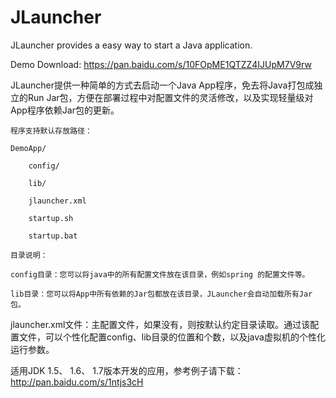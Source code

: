 JLauncher
=========

JLauncher provides a easy way to start a Java application.

Demo Download:
https://pan.baidu.com/s/10FOpME1QTZZ4IJUpM7V9rw


JLauncher提供一种简单的方式去启动一个Java App程序，免去将Java打包成独立的Run Jar包，方便在部署过程中对配置文件的灵活修改，以及实现轻量级对App程序依赖Jar包的更新。

    程序支持默认存放路径：

    DemoApp/

        config/

        lib/

        jlauncher.xml

        startup.sh

        startup.bat

    目录说明：

    config目录：您可以将java中的所有配置文件放在该目录，例如spring 的配置文件等。

    lib目录：您可以将App中所有依赖的Jar包都放在该目录，JLauncher会自动加载所有Jar包。

jlauncher.xml文件：主配置文件，如果没有，则按默认约定目录读取。通过该配置文件，可以个性化配置config、lib目录的位置和个数，以及java虚拟机的个性化运行参数。

适用JDK 1.5、 1.6、 1.7版本开发的应用，参考例子请下载：http://pan.baidu.com/s/1ntjs3cH








